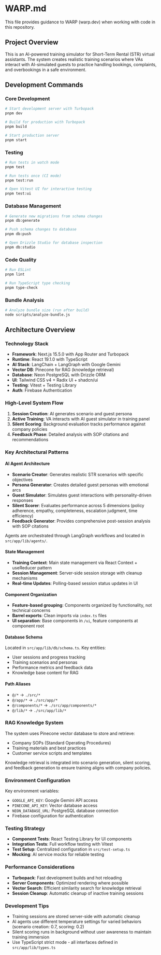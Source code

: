 # WARP.md

This file provides guidance to WARP (warp.dev) when working with code in this repository.

## Project Overview

This is an AI-powered training simulator for Short-Term Rental (STR) virtual assistants. The system creates realistic training scenarios where VAs interact with AI-simulated guests to practice handling bookings, complaints, and overbookings in a safe environment.

## Development Commands

### Core Development
```bash
# Start development server with Turbopack
pnpm dev

# Build for production with Turbopack
pnpm build

# Start production server
pnpm start
```

### Testing
```bash
# Run tests in watch mode
pnpm test

# Run tests once (CI mode)
pnpm test:run

# Open Vitest UI for interactive testing
pnpm test:ui
```

### Database Management
```bash
# Generate new migrations from schema changes
pnpm db:generate

# Push schema changes to database
pnpm db:push

# Open Drizzle Studio for database inspection
pnpm db:studio
```

### Code Quality
```bash
# Run ESLint
pnpm lint

# Run TypeScript type checking
pnpm type-check
```

### Bundle Analysis
```bash
# Analyze bundle size (run after build)
node scripts/analyze-bundle.js
```

## Architecture Overview

### Technology Stack
- **Framework**: Next.js 15.5.0 with App Router and Turbopack
- **Runtime**: React 19.1.0 with TypeScript
- **AI Stack**: LangChain + LangGraph with Google Gemini
- **Vector DB**: Pinecone for RAG (knowledge retrieval)
- **Database**: Neon PostgreSQL with Drizzle ORM
- **UI**: Tailwind CSS v4 + Radix UI + shadcn/ui
- **Testing**: Vitest + Testing Library
- **Auth**: Firebase Authentication

### High-Level System Flow
1. **Session Creation**: AI generates scenario and guest persona
2. **Active Training**: VA interacts with AI guest simulator in training panel
3. **Silent Scoring**: Background evaluation tracks performance against company policies
4. **Feedback Phase**: Detailed analysis with SOP citations and recommendations

### Key Architectural Patterns

#### AI Agent Architecture
- **Scenario Creator**: Generates realistic STR scenarios with specific objectives
- **Persona Generator**: Creates detailed guest personas with emotional arcs
- **Guest Simulator**: Simulates guest interactions with personality-driven responses  
- **Silent Scorer**: Evaluates performance across 5 dimensions (policy adherence, empathy, completeness, escalation judgment, time efficiency)
- **Feedback Generator**: Provides comprehensive post-session analysis with SOP citations

Agents are orchestrated through LangGraph workflows and located in `src/app/lib/agents/`.

#### State Management
- **Training Context**: Main state management via React Context + useReducer pattern
- **Session Management**: Server-side session storage with cleanup mechanisms
- **Real-time Updates**: Polling-based session status updates in UI

#### Component Organization
- **Feature-based grouping**: Components organized by functionality, not technical concerns
- **Barrel exports**: Clean imports via `index.ts` files
- **UI separation**: Base components in `/ui`, feature components at component root

#### Database Schema
Located in `src/app/lib/db/schema.ts`. Key entities:
- User sessions and progress tracking
- Training scenarios and personas
- Performance metrics and feedback data
- Knowledge base content for RAG

#### Path Aliases
- `@/*` → `./src/*`
- `@/app/*` → `./src/app/*` 
- `@/components/*` → `./src/app/components/*`
- `@/lib/*` → `./src/app/lib/*`

### RAG Knowledge System
The system uses Pinecone vector database to store and retrieve:
- Company SOPs (Standard Operating Procedures)
- Training materials and best practices
- Customer service scripts and templates

Knowledge retrieval is integrated into scenario generation, silent scoring, and feedback generation to ensure training aligns with company policies.

### Environment Configuration
Key environment variables:
- `GOOGLE_API_KEY`: Google Gemini API access
- `PINECONE_API_KEY`: Vector database access
- `NEON_DATABASE_URL`: PostgreSQL database connection
- Firebase configuration for authentication

### Testing Strategy
- **Component Tests**: React Testing Library for UI components
- **Integration Tests**: Full workflow testing with Vitest
- **Test Setup**: Centralized configuration in `src/test-setup.ts`
- **Mocking**: AI service mocks for reliable testing

### Performance Considerations
- **Turbopack**: Fast development builds and hot reloading
- **Server Components**: Optimized rendering where possible
- **Vector Search**: Efficient similarity search for knowledge retrieval
- **Session Cleanup**: Automatic cleanup of inactive training sessions

### Development Tips
- Training sessions are stored server-side with automatic cleanup
- AI agents use different temperature settings for varied behaviors (scenario creation: 0.7, scoring: 0.2)
- Silent scoring runs in background without user awareness to maintain training immersion
- Use TypeScript strict mode - all interfaces defined in `src/app/lib/types.ts`